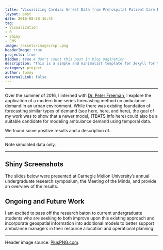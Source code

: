 ```yaml
---
title: "Visualizing Cardiac Arrest Data from Prehospital Patient Care Reports"
layout: post
date: 2016-08-28 16:45
tag:
- Visualization
- R
- Shiny
- EMS
image: /assets/images/cpr.png
headerImage: true
projects: true
hidden: true # don't count this post in blog pagination
description: "This is a simple and minimalist template for Jekyll for those who likes to eat noodles."
category: project
author: tommy
externalLink: false
---
```


---


Over the summer of 2016, I interned with <a href="http://www.stat.cmu.edu/~pfreeman/">Dr. Peter Freeman</a>, I explore the application of a modern time series forecasting method on ambulance demand in an urban environment. While there was existing foundation of forecasting similar types of demand (see here, here, and here), the goal of my work was to show that a newer model, (TBATS info here) could also be a suitable candidate for modeling ambulance demand using temporal data. 

We found some positive results and a description of...
 
---

Note simulated data only.

---

## Shiny Screenshots

The slides below were presented at Carnegie Mellon University’s annual undergraduate research symposium, the Meeting of the Minds, and provide an overview of the results.

## Ongoing and Future Work

I am excited to pass off the research baton to current undergraduate students who are seeking to both improve upon this existing approach and incorporate geospatial information into additional models to better support ambulance managers in their resource allocation and operational planning.

---

Header image source: <a href="http://pluspng.com/cpr-png-pictures-7816.html">PlusPNG.com</a>.
